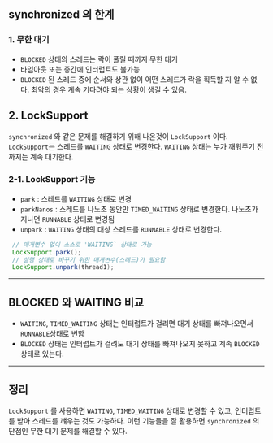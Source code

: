 ## synchronized 의 한계

### 1. 무한 대기
- `BLOCKED` 상태의 스레드는 락이 풀릴 때까지 무한 대기
- 타임아웃 또는 중간에 인터럽트도 불가능
- `BLOCKED` 된 스레드 중에 순서와 상관 없이 어떤 스레드가 락을 획득할 지 알 수 없다.
  최악의 경우 계속 기다려야 되는 상황이 생길 수 있음.

## 2. LockSupport
`synchronized` 와 같은 문제를 해결하기 위해 나온것이 `LockSupport` 이다.
`LockSupport`는 스레드를 `WAITING` 상태로 변경한다.
`WAITING` 상태는 누가 깨워주기 전까지는 계속 대기한다.

### 2-1. LockSupport 기능
- `park` : 스레드를 `WAITING` 상태로 변경
- `parkNanos` : 스레드를 나노초 동안만 `TIMED_WAITING` 상태로 변경한다.
    나노초가 지나면 `RUNNABLE` 상태로 변경됨
- `unpark` : `WAITING` 상태의 대상 스레드를 `RUNNABLE` 상태로 변경한다.

```java
 // 매개변수 없이 스스로 'WAITING` 상태로 가능
 LockSupport.park();
 // 실행 상태로 바꾸기 위한 매개변수(스레드)가 필요함
 LockSupport.unpark(thread1);
```
---

## BLOCKED 와 WAITING 비교
- `WAITING`, `TIMED_WAITING` 상태는 인터럽트가 걸리면 대기 상태를 빠져나오면서 `RUNNABLE`상태로 변함
- `BLOCKED` 상태는 인터럽트가 걸려도 대기 상태를 빠져나오지 못하고 계속 `BLOCKED` 상태로 있는다.
---

## 정리
`LockSupport` 를 사용하면 `WAITING`, `TIMED_WAITING` 상태로 변경할 수 있고, 인터럽트를 받아
스레드를 꺠우는 것도 가능하다. 이런 기능들을 잘 활용하면 `synchronized` 의 단점인
무한 대기 문제를 해결할 수 있다.
